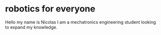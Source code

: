 # robotics for everyone
Hello my name is Nicolas I am a mechatronics engineering student looking to expand my knowledge.
